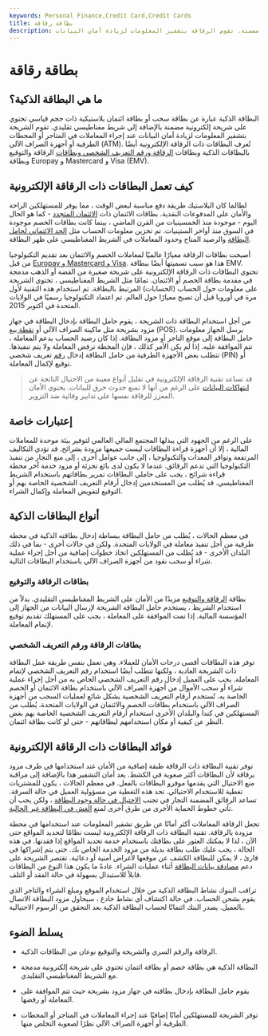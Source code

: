 ```yaml
---
keywords: Personal Finance,Credit Card,Credit Cards
title: بطاقة رقاقة
description: البطاقة الذكية هي بطاقة خصم أو بطاقة ائتمان بلاستيكية تحتوي على شريحة إلكترونية مضمنة. تقوم الرقاقة بتشفير المعلومات لزيادة أمان البيانات.
---
```


# بطاقة رقاقة
## ما هي البطاقة الذكية؟

البطاقة الذكية عبارة عن بطاقة سحب أو بطاقة ائتمان بلاستيكية ذات حجم قياسي تحتوي على شريحة إلكترونية مضمنة بالإضافة إلى شريط مغناطيسي تقليدي. تقوم الشريحة بتشفير المعلومات لزيادة أمان البيانات عند إجراء المعاملات في المتاجر أو المحطات الطرفية أو أجهزة الصراف الآلي (ATM). تُعرف البطاقات ذات الرقاقة الإلكترونية أيضًا بالبطاقات الذكية وبطاقات [الرقاقة ورقم التعريف الشخصي وبطاقات](/chipandpin-card) الرقاقة والتوقيع وبطاقة Europay و Mastercard و Visa (EMV).

## كيف تعمل البطاقات ذات الرقاقة الإلكترونية

لطالما كان البلاستيك طريقة دفع مناسبة لبعض الوقت ، مما يوفر للمستهلكين الراحة والأمان على المدفوعات النقدية. بطاقات الائتمان ذات [الائتمان المتجدد](/revolvingcredit) - كما هو الحال اليوم - موجودة منذ الخمسينيات من القرن الماضي ، بينما كانت بطاقات الخصم موجودة في السوق منذ أواخر الستينيات. تم تخزين معلومات الحساب مثل [الحد الائتماني لحامل البطاقة](/credit_limit) والرصيد المتاح وحدود المعاملات في الشريط المغناطيسي على ظهر البطاقة.

أصبحت بطاقات الرقاقة معيارًا عالميًا لمعاملات الخصم والائتمان بعد تقديم التكنولوجيا من قبل [Europay و Mastercard و Visa](/emv). هذا هو سبب تسميتها أيضًا ببطاقة EMV. تحتوي البطاقات ذات الرقاقة الإلكترونية على شريحة صغيرة من الفضة أو الذهب مدمجة في مقدمة بطاقة الخصم أو الائتمان. تمامًا مثل الشريط المغناطيسي ، تحتوي الشريحة على معلومات حول الحساب (الحسابات) المرتبط بالبطاقة. تم استخدام هذه التقنية لأول مرة في أوروبا قبل أن تصبح معيارًا حول العالم. تم اعتماد التكنولوجيا رسميًا في الولايات المتحدة في أكتوبر 2015.

من أجل استخدام البطاقة ذات الشريحة ، يقوم حامل البطاقة بإدخال البطاقة في جهاز مزود بشريحة مثل ماكينة الصراف الآلي أو [نقطة بيع](/point-of-sale-terminal) (POS). يرسل الجهاز معلومات حامل البطاقة إلى موقع التاجر أو مزود البطاقة. إذا كان رصيد الحساب يدعم المعاملة ، تتم الموافقة عليه. إذا لم يكن الأمر كذلك ، فإن المحطة ترفض المعاملة ولا يتم تنفيذها. تتطلب بعض الأجهزة الطرفية من حامل البطاقة إدخال [رقم](/personal-identification-number) تعريف شخصي (PIN) أو توقيع لإكمال المعاملة.

> قد تساعد تقنية الرقاقة الإلكترونية في تقليل أنواع معينة من الاحتيال الناتجة عن [انتهاكات البيانات](/data-breach) على الرغم من أنها لا تمنع حدوث خرق للبيانات. يحتوي الأمان المعزز للرقاقة نفسها على تدابير وقائية ضد التزوير.

>

## إعتبارات خاصة

على الرغم من الجهود التي يبذلها المجتمع المالي العالمي لتوفير بيئة موحدة للمعاملات المالية ، إلا أن أجهزة قراءة البطاقات ليست جميعها مزودة بشرائح. قد تؤدي التكاليف المرتفعة وتوافر المعدات والتكنولوجيا ، إلى جانب عوامل أخرى ، إلى منع التجار من تنفيذ التكنولوجيا التي تدعم الرقائق. عندما لا يكون لدى بائع تجزئة أو مزود خدمة آخر محطة قراءة شرائح ، يجب على حاملي البطاقات تمرير بطاقاتهم باستخدام الشريط المغناطيسي. قد يُطلب من المستخدمين إدخال أرقام التعريف الشخصية الخاصة بهم أو التوقيع لتفويض المعاملة وإكمال الشراء.

## أنواع البطاقات الذكية

في معظم الحالات ، يُطلب من حامل البطاقة ببساطة إدخال بطاقته الذكية في محطة طرفية من أجل تنفيذ معاملة في الولايات المتحدة. ولكن في حالات أخرى - بما في ذلك البلدان الأخرى - قد يُطلب من المستهلكين اتخاذ خطوات إضافية من أجل إجراء عملية شراء أو سحب نقود من أجهزة الصراف الآلي باستخدام البطاقات التالية.

### بطاقات الرقاقة والتوقيع

بطاقة [الرقاقة والتوقيع](/chipandsignature-card) مزيدًا من الأمان على الشريط المغناطيسي التقليدي. بدلاً من استخدام الشريط ، يستخدم حامل البطاقة الشريحة لإرسال البيانات من الجهاز إلى المؤسسة المالية. إذا تمت الموافقة على المعاملة ، يجب على المستهلك تقديم توقيع لإتمام المعاملة.

### بطاقات الرقاقة ورقم التعريف الشخصي

توفر هذه البطاقات أقصى درجات الأمان للعملاء. وهي تعمل بنفس طريقة عمل البطاقة ذات الشريحة العادية ، ولكنها تتطلب أيضًا استخدام رقم التعريف الشخصي لإتمام المعاملة. يجب على العميل إدخال رقم التعريف الشخصي الخاص به من أجل إجراء عملية شراء أو سحب الأموال من أجهزة الصراف الآلي باستخدام بطاقة الائتمان أو الخصم الخاصة به. تُستخدم أرقام التعريف الشخصية بشكل شائع لعمليات السحب من أجهزة الصراف الآلي باستخدام بطاقات الخصم والائتمان في الولايات المتحدة. يُطلب من المستهلكين في كندا والبلدان الأخرى استخدام أرقام التعريف الشخصية الخاصة بهم بغض النظر عن كيفية أو مكان استخدامهم لبطاقاتهم - حتى لو كانت بطاقة ائتمان.

## فوائد البطاقات ذات الرقاقة الإلكترونية

توفر تقنية البطاقة ذات الرقاقة طبقة إضافية من الأمان عند استخدامها في طرف مزود برقاقة لأن البطاقات أكثر صعوبة في الكشط. يعد أمان التشفير هذا بالإضافة إلى مراقبة منع الاحتيال التي يقدمها موفرو البطاقات بالفعل. في معظم الحالات ، يكون للمشتريات تغطية للاستخدام الاحتيالي. تحد هذه التغطية من مسؤولية العميل في حالة السرقة. تساعد الرقائق المضمنة التجار في تجنب [الاحتيال في حالة وجود البطاقة](/cardpresent-fraud) ، ولكن يجب أن تأتي خطوط الحماية الأخرى من طرق أخرى لمنع [الغش في البطاقة غير الحالية](/cardnotpresent-fraud).

تجعل الرقاقة المعاملات أكثر أمانًا عن طريق تشفير المعلومات عند استخدامها في محطة مزودة بالرقاقة. تقنية البطاقة ذات الرقاقة الإلكترونية ليست نظامًا لتحديد المواقع حتى الآن ، لذا لا يمكنك العثور على بطاقتك باستخدام خدمة تحديد المواقع إذا فقدتها. في هذه الحالة ، يجب عليك طلب بطاقة بديلة من مزود الخدمة الخاص بك. حتى يتم إشراكها في قارئ ، لا يمكن للبطاقة الكشف عن موقعها لأغراض أمنية أو دعائية. تقتصر الشريحة على دعم [مصادقة بيانات البطاقة](/credit-card-authentication) أثناء عمليات الشراء. عادةً ما يكون هذا النوع من البطاقات قابلاً للاستبدال بسهولة في حالة الفقد أو التلف.

تراقب البنوك نشاط البطاقة الذكية من خلال استخدام الموقع ومبلغ الشراء والتاجر الذي يقوم بشحن الحساب. في حالة اكتشاف أي نشاط خادع ، سيحاول مزود البطاقة الاتصال بالعميل. يصدر البنك ائتمانًا لحساب البطاقة الذكية بعد التحقق من الرسوم الاحتيالية.

## يسلط الضوء

- الرقاقة والرقم السري والشريحة والتوقيع نوعان من البطاقات الذكية.

- البطاقة الذكية هي بطاقة خصم أو بطاقة ائتمان تحتوي على شريحة إلكترونية مدمجة مع الشريط المغناطيسي التقليدي.

- يقوم حامل البطاقة بإدخال بطاقته في جهاز مزود بشريحة حيث تتم الموافقة على المعاملة أو رفضها.

- توفر الشريحة للمستهلكين أمانًا إضافيًا عند إجراء المعاملات في المتاجر أو المحطات الطرفية أو أجهزة الصراف الآلي نظرًا لصعوبة التخلص منها.

